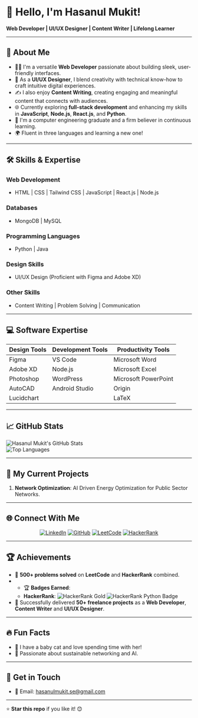 # 👋 Hello, I'm Hasanul Mukit!  
**Web Developer | UI/UX Designer | Content Writer | Lifelong Learner**

---

## 🌟 About Me  
- 👨‍💻 I'm a versatile **Web Developer** passionate about building sleek, user-friendly interfaces.  
- 🎨 As a **UI/UX Designer**, I blend creativity with technical know-how to craft intuitive digital experiences.  
- ✍️ I also enjoy **Content Writing**, creating engaging and meaningful content that connects with audiences.  
- 🌐 Currently exploring **full-stack development** and enhancing my skills in **JavaScript**, **Node.js**, **React.js**, and **Python**.  
- 📘 I'm a computer engineering graduate and a firm believer in continuous learning.
- 🌍 Fluent in three languages and learning a new one!  


---

## 🛠️ Skills & Expertise  
### **Web Development**  
- HTML | CSS | Tailwind CSS | JavaScript | React.js | Node.js  
### **Databases**  
- MongoDB | MySQL  
### **Programming Languages**  
- Python | Java  
### **Design Skills**  
- UI/UX Design (Proficient with Figma and Adobe XD)  
### **Other Skills**  
- Content Writing | Problem Solving | Communication  

---

## 💻 Software Expertise  
| **Design Tools**   | **Development Tools** | **Productivity Tools**  |  
| ------------------- | --------------------- | ----------------------- |  
| Figma              | VS Code               | Microsoft Word          |  
| Adobe XD           | Node.js               | Microsoft Excel         |  
| Photoshop          | WordPress             | Microsoft PowerPoint    |  
| AutoCAD            | Android Studio        | Origin                  |  
| Lucidchart         |                       | LaTeX                   |  

---

## 📈 GitHub Stats  
![Hasanul Mukit's GitHub Stats](https://github-readme-stats.vercel.app/api?username=hasanulmukit&show_icons=true&theme=radical&hide=issues&count_private=true&include_all_commits=true)  
![Top Languages](https://github-readme-stats.vercel.app/api/top-langs/?username=hasanulmukit&layout=compact&theme=radical)

---

## 🌱 My Current Projects  
1. **Network Optimization**: AI Driven Energy Optimization for Public Sector Networks.  

---

## 🌐 Connect With Me  
<p align="center">
  <a href="https://www.linkedin.com/in/hasanul-mukit-b7a00117b/"><img src="https://img.shields.io/badge/-LinkedIn-blue?style=for-the-badge&logo=Linkedin&logoColor=white" alt="LinkedIn"></a>
  <a href="https://github.com/hasanulmukit"><img src="https://img.shields.io/badge/-GitHub-333?style=for-the-badge&logo=github&logoColor=white" alt="GitHub"></a>
  <a href="https://leetcode.com/u/hmukit/"><img src="https://img.shields.io/badge/-LeetCode-orange?style=for-the-badge&logo=LeetCode&logoColor=white" alt="LeetCode"></a>
  <a href="https://www.hackerrank.com/profile/hmukit_gub"><img src="https://img.shields.io/badge/-HackerRank-green?style=for-the-badge&logo=HackerRank&logoColor=white" alt="HackerRank"></a>
</p>

---

## 🏆 Achievements  
- 🏅 **500+ problems solved** on **LeetCode** and **HackerRank** combined.
- - 🏆 **Badges Earned**:  
  - **HackerRank**: <img src="https://img.shields.io/badge/Problem%20Solving-Gold-yellow?style=flat-square" alt="HackerRank Gold"> <img src="https://img.shields.io/badge/Python-Gold-yellow?style=flat-square" alt="HackerRank Python Badge">   
- 📝 Successfully delivered **50+ freelance projects** as a **Web Developer**, **Content Writer** and **UI/UX Designer**.

---

## 🔥 Fun Facts  
- 🐾 I have a baby cat and love spending time with her!  
- 🌱 Passionate about sustainable networking and AI.  

---

## 📨 Get in Touch  
- 📧 Email: hasanulmukit.se@gmail.com  

---

⭐️ **Star this repo** if you like it! 😊
